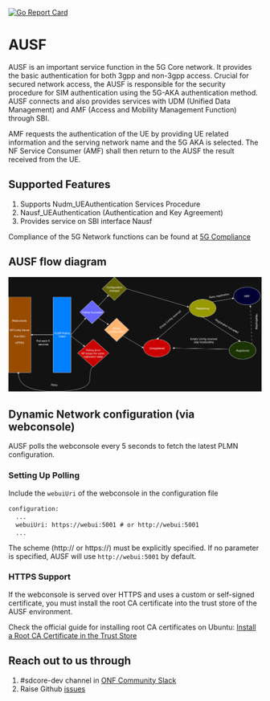 <!--
SPDX-FileCopyrightText: 2025 Canonical Ltd
SPDX-FileCopyrightText: 2021 Open Networking Foundation <info@opennetworking.org>
Copyright 2019 free5GC.org

SPDX-License-Identifier: Apache-2.0
-->
[![Go Report Card](https://goreportcard.com/badge/github.com/omec-project/ausf)](https://goreportcard.com/report/github.com/omec-project/ausf)

# AUSF

AUSF is an important service function in the 5G Core network. It provides the
basic authentication for both 3gpp and non-3gpp access. Crucial for secured
network access, the AUSF is responsible for the security procedure for SIM
authentication using the 5G-AKA authentication method. AUSF connects and also
provides services with UDM (Unified Data Management) and AMF (Access and
Mobility Management Function) through SBI.

AMF requests the authentication of the UE by providing UE related information
and the serving network name and the 5G AKA is selected. The NF Service Consumer
(AMF) shall then return to the AUSF the result received from the UE.

## Supported Features

1. Supports Nudm_UEAuthentication Services Procedure
2. Nausf_UEAuthentication (Authentication and Key Agreement)
3. Provides service on SBI interface Nausf

Compliance of the 5G Network functions can be found at [5G Compliance](https://docs.sd-core.opennetworking.org/main/overview/3gpp-compliance-5g.html)

## AUSF flow diagram
![AUSF Flow Diagram](/docs/images/README-AUSF.png)

## Dynamic Network configuration (via webconsole)

AUSF polls the webconsole every 5 seconds to fetch the latest PLMN configuration.

### Setting Up Polling

Include the `webuiUri` of the webconsole in the configuration file
```
configuration:
  ...
  webuiUri: https://webui:5001 # or http://webui:5001
  ...
```
The scheme (http:// or https://) must be explicitly specified. If no parameter is specified,
AUSF will use `http://webui:5001` by default.

### HTTPS Support

If the webconsole is served over HTTPS and uses a custom or self-signed certificate,
you must install the root CA certificate into the trust store of the AUSF environment.

Check the official guide for installing root CA certificates on Ubuntu:
[Install a Root CA Certificate in the Trust Store](https://documentation.ubuntu.com/server/how-to/security/install-a-root-ca-certificate-in-the-trust-store/index.html)

## Reach out to us through

1. #sdcore-dev channel in [ONF Community Slack](https://aether5g-project.slack.com)
2. Raise Github [issues](https://github.com/omec-project/ausf/issues/new)
